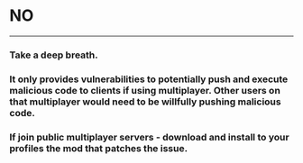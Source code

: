 # NO

---

### Take a deep breath.  

### It only provides vulnerabilities to potentially push and execute malicious code to clients if using multiplayer.  Other users on that multiplayer would need to be willfully pushing malicious code.

### If join public multiplayer servers - download and install to your profiles the mod that patches the issue.
